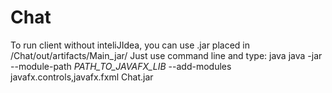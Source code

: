 # Chat
To run client without inteliJIdea, you can use .jar placed in /Chat/out/artifacts/Main_jar/ 
Just use command line and type: java java -jar --module-path *PATH_TO_JAVAFX_LIB* --add-modules javafx.controls,javafx.fxml Chat.jar
